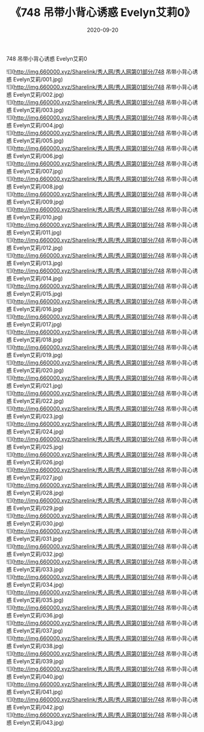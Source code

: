 ﻿---
layout: post
title:  《748 吊带小背心诱惑 Evelyn艾莉0》
date:   2020-09-20
img: http://img.660000.xyz/Sharelink/秀人网/秀人网第01部分/748 吊带小背心诱惑 Evelyn艾莉0/000.jpg
categories: [美女, 清纯, 唯美]
---

748 吊带小背心诱惑 Evelyn艾莉0

  ![](http://img.660000.xyz/Sharelink/秀人网/秀人网第01部分/748 吊带小背心诱惑 Evelyn艾莉/001.jpg) <br> ![](http://img.660000.xyz/Sharelink/秀人网/秀人网第01部分/748 吊带小背心诱惑 Evelyn艾莉/002.jpg) <br> ![](http://img.660000.xyz/Sharelink/秀人网/秀人网第01部分/748 吊带小背心诱惑 Evelyn艾莉/003.jpg) <br> ![](http://img.660000.xyz/Sharelink/秀人网/秀人网第01部分/748 吊带小背心诱惑 Evelyn艾莉/004.jpg) <br> ![](http://img.660000.xyz/Sharelink/秀人网/秀人网第01部分/748 吊带小背心诱惑 Evelyn艾莉/005.jpg) <br> ![](http://img.660000.xyz/Sharelink/秀人网/秀人网第01部分/748 吊带小背心诱惑 Evelyn艾莉/006.jpg) <br> ![](http://img.660000.xyz/Sharelink/秀人网/秀人网第01部分/748 吊带小背心诱惑 Evelyn艾莉/007.jpg) <br> ![](http://img.660000.xyz/Sharelink/秀人网/秀人网第01部分/748 吊带小背心诱惑 Evelyn艾莉/008.jpg) <br> ![](http://img.660000.xyz/Sharelink/秀人网/秀人网第01部分/748 吊带小背心诱惑 Evelyn艾莉/009.jpg) <br> ![](http://img.660000.xyz/Sharelink/秀人网/秀人网第01部分/748 吊带小背心诱惑 Evelyn艾莉/010.jpg) <br> ![](http://img.660000.xyz/Sharelink/秀人网/秀人网第01部分/748 吊带小背心诱惑 Evelyn艾莉/011.jpg) <br> ![](http://img.660000.xyz/Sharelink/秀人网/秀人网第01部分/748 吊带小背心诱惑 Evelyn艾莉/012.jpg) <br> ![](http://img.660000.xyz/Sharelink/秀人网/秀人网第01部分/748 吊带小背心诱惑 Evelyn艾莉/013.jpg) <br> ![](http://img.660000.xyz/Sharelink/秀人网/秀人网第01部分/748 吊带小背心诱惑 Evelyn艾莉/014.jpg) <br> ![](http://img.660000.xyz/Sharelink/秀人网/秀人网第01部分/748 吊带小背心诱惑 Evelyn艾莉/015.jpg) <br> ![](http://img.660000.xyz/Sharelink/秀人网/秀人网第01部分/748 吊带小背心诱惑 Evelyn艾莉/016.jpg) <br> ![](http://img.660000.xyz/Sharelink/秀人网/秀人网第01部分/748 吊带小背心诱惑 Evelyn艾莉/017.jpg) <br> ![](http://img.660000.xyz/Sharelink/秀人网/秀人网第01部分/748 吊带小背心诱惑 Evelyn艾莉/018.jpg) <br> ![](http://img.660000.xyz/Sharelink/秀人网/秀人网第01部分/748 吊带小背心诱惑 Evelyn艾莉/019.jpg) <br> ![](http://img.660000.xyz/Sharelink/秀人网/秀人网第01部分/748 吊带小背心诱惑 Evelyn艾莉/020.jpg) <br> ![](http://img.660000.xyz/Sharelink/秀人网/秀人网第01部分/748 吊带小背心诱惑 Evelyn艾莉/021.jpg) <br> ![](http://img.660000.xyz/Sharelink/秀人网/秀人网第01部分/748 吊带小背心诱惑 Evelyn艾莉/022.jpg) <br> ![](http://img.660000.xyz/Sharelink/秀人网/秀人网第01部分/748 吊带小背心诱惑 Evelyn艾莉/023.jpg) <br> ![](http://img.660000.xyz/Sharelink/秀人网/秀人网第01部分/748 吊带小背心诱惑 Evelyn艾莉/024.jpg) <br> ![](http://img.660000.xyz/Sharelink/秀人网/秀人网第01部分/748 吊带小背心诱惑 Evelyn艾莉/025.jpg) <br> ![](http://img.660000.xyz/Sharelink/秀人网/秀人网第01部分/748 吊带小背心诱惑 Evelyn艾莉/026.jpg) <br> ![](http://img.660000.xyz/Sharelink/秀人网/秀人网第01部分/748 吊带小背心诱惑 Evelyn艾莉/027.jpg) <br> ![](http://img.660000.xyz/Sharelink/秀人网/秀人网第01部分/748 吊带小背心诱惑 Evelyn艾莉/028.jpg) <br> ![](http://img.660000.xyz/Sharelink/秀人网/秀人网第01部分/748 吊带小背心诱惑 Evelyn艾莉/029.jpg) <br> ![](http://img.660000.xyz/Sharelink/秀人网/秀人网第01部分/748 吊带小背心诱惑 Evelyn艾莉/030.jpg) <br> ![](http://img.660000.xyz/Sharelink/秀人网/秀人网第01部分/748 吊带小背心诱惑 Evelyn艾莉/031.jpg) <br> ![](http://img.660000.xyz/Sharelink/秀人网/秀人网第01部分/748 吊带小背心诱惑 Evelyn艾莉/032.jpg) <br> ![](http://img.660000.xyz/Sharelink/秀人网/秀人网第01部分/748 吊带小背心诱惑 Evelyn艾莉/033.jpg) <br> ![](http://img.660000.xyz/Sharelink/秀人网/秀人网第01部分/748 吊带小背心诱惑 Evelyn艾莉/034.jpg) <br> ![](http://img.660000.xyz/Sharelink/秀人网/秀人网第01部分/748 吊带小背心诱惑 Evelyn艾莉/035.jpg) <br> ![](http://img.660000.xyz/Sharelink/秀人网/秀人网第01部分/748 吊带小背心诱惑 Evelyn艾莉/036.jpg) <br> ![](http://img.660000.xyz/Sharelink/秀人网/秀人网第01部分/748 吊带小背心诱惑 Evelyn艾莉/037.jpg) <br> ![](http://img.660000.xyz/Sharelink/秀人网/秀人网第01部分/748 吊带小背心诱惑 Evelyn艾莉/038.jpg) <br> ![](http://img.660000.xyz/Sharelink/秀人网/秀人网第01部分/748 吊带小背心诱惑 Evelyn艾莉/039.jpg) <br> ![](http://img.660000.xyz/Sharelink/秀人网/秀人网第01部分/748 吊带小背心诱惑 Evelyn艾莉/040.jpg) <br> ![](http://img.660000.xyz/Sharelink/秀人网/秀人网第01部分/748 吊带小背心诱惑 Evelyn艾莉/041.jpg) <br> ![](http://img.660000.xyz/Sharelink/秀人网/秀人网第01部分/748 吊带小背心诱惑 Evelyn艾莉/042.jpg) <br> ![](http://img.660000.xyz/Sharelink/秀人网/秀人网第01部分/748 吊带小背心诱惑 Evelyn艾莉/043.jpg) <br>